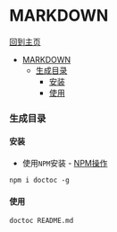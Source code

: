 # MARKDOWN

[回到主页](../README.md)

- [MARKDOWN](#markdown)
  - [生成目录](#%E7%94%9F%E6%88%90%E7%9B%AE%E5%BD%95)
    - [安装](#%E5%AE%89%E8%A3%85)
    - [使用](#%E4%BD%BF%E7%94%A8)

### 生成目录

#### 安装

- 使用```NPM```安装  - [NPM操作](../Node/npm/README.md)

```shell 
npm i doctoc -g
```

#### 使用

```shell 
doctoc README.md
```
